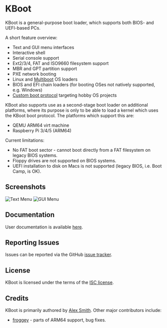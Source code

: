 KBoot
=====

KBoot is a general-purpose boot loader, which supports both BIOS- and
UEFI-based PCs.

A short feature overview:

 * Text and GUI menu interfaces
 * Interactive shell
 * Serial console support
 * Ext2/3/4, FAT and ISO9660 filesystem support
 * MBR and GPT partition support
 * PXE network booting
 * Linux and
   [Multiboot](https://www.gnu.org/software/grub/manual/multiboot/multiboot.html)
   OS loaders
 * BIOS and EFI chain loaders (for booting OSes not natively supported, e.g.
   Windows)
 * [Custom boot protocol](documentation/kboot-protocol.md) targeting hobby OS
   projects

KBoot also supports use as a second-stage boot loader on additional platforms,
where its purpose is only to be able to load a kernel which uses the KBoot boot
protocol. The platforms which support this are:

 * QEMU ARM64 virt machine
 * Raspberry Pi 3/4/5 (ARM64)

Current limitations:

 * No FAT boot sector - cannot boot directly from a FAT filesystem on legacy
   BIOS systems.
 * Floppy drives are not supported on BIOS systems.
 * UEFI installation to disk on Macs is not supported (legacy BIOS, i.e. Boot
   Camp, is OK).

Screenshots
-----------

![Text Menu](documentation/guide/images/menu.png)
![GUI Menu](documentation/guide/images/gui.png)

Documentation
-------------

User documentation is available [here](documentation/guide).

Reporting Issues
----------------

Issues can be reported via the GitHub
[issue tracker](https://github.com/aejsmith/kboot/issues).

License
-------

KBoot is licensed under the terms of the [ISC license](documentation/license.md).

Credits
-------

KBoot is primarily authored by [Alex Smith](https://github.com/aejsmith).
Other major contributors include:

 * [froggey](https://github.com/froggey) - parts of ARM64 support, bug fixes.
